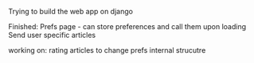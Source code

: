 Trying to build the web app on django

Finished: 
Prefs page - can store preferences and call them upon loading
Send user specific articles

working on:
rating articles to change prefs
internal strucutre
